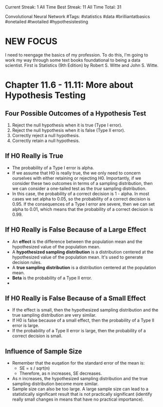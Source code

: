 Current Streak: 1
All Time Best Streak: 11
All Time Total: 31

Convolutional Neural Network
#Tags: #statistics #data #brilliantatbasics #onetailed #twotailed #hypothesistesting

# NEW FOCUS
I need to reengage the basics of my profession. To do this, I'm going to work my way through some text books foundational to being a data scientist. First is Statistics (9th Edition) by Robert S. Witte and John S. Witte. 

# Chapter 11.6 - 11.11: More about Hypothesis Testing 

## Four Possible Outcomes of a Hypothesis Test
1. Reject the null hypothesis when it is true (Type I error).
2. Reject the null hypothesis when it is false (Type II error).
3. Correctly reject a null hypothesis.
4. Correctly retain a null hypothesis.

## If H0 Really is True
- The probability of a Type I error is alpha.
- If we assume that H0 is really true, the we only need to concern ourselves with either retaining or rejecting H0. Importantly, if we consider these two outcomes in terms of a sampling distribution, then we can consider a one-tailed test as the *true* sampling distribution. 
- In this case, the probability of a correct decision is 1 - alpha. In most cases we set alpha to 0.05, so the probability of a correct decision is 0.95. If the consequences of a Type I error are severe, then we can set alpha to 0.01, which means that the probability of a correct decision is 0.99.

## If H0 Really is False Because of a Large Effect
- An **effect** is the difference between the population mean and the hypothesized value of the population mean.
- A **hypothesized sampling distribution** is a distribution centered at the hypothesized value of the population mean. It's used to generate decision rules. 
- A **true sampling distribution** is a distribution centered at the population mean. 
- **Beta** is the probability of a Type II error. 
- 

## If H0 Really is False Because of a Small Effect
- If the effect is small, then the hypothesized sampling distribution and the true sampling distribution are very similar.  
- If H0 is false because of a small effect, then the probability of a Type II error is large.
- If the probability of a Type II error is large, then the probability of a correct decision is small.

## Influence of Sample Size
- Remember that the euqation for the standard error of the mean is: 
    - SE = s / sqrt(n)
    - Therefore, as n increases, SE decreases.
- As n increases, the hypothesized sampling distribution and the true sampling distribution become more similar.
- Sample size can also be too large. A large sample size can lead to a statistically significant result that is not practically significant (identify really small changes in means that have no practical importance).
